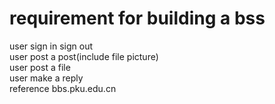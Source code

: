 # requirement for building a bss
user sign in sign out
</br>
user post a post(include file picture)
</br>
user post a file
</br>
user make a reply
</br>
reference bbs.pku.edu.cn